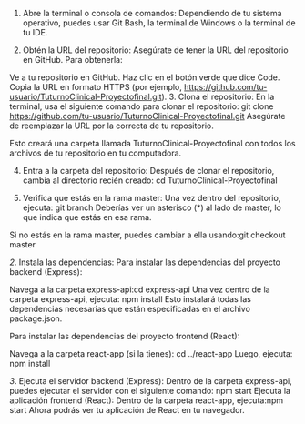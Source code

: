 1. Abre la terminal o consola de comandos:
Dependiendo de tu sistema operativo, puedes usar Git Bash, la terminal de Windows o la terminal de tu IDE.

2. Obtén la URL del repositorio:
Asegúrate de tener la URL del repositorio en GitHub. Para obtenerla:

Ve a tu repositorio en GitHub.
Haz clic en el botón verde que dice Code.
Copia la URL en formato HTTPS (por ejemplo, https://github.com/tu-usuario/TuturnoClinical-Proyectofinal.git).
3. Clona el repositorio:
En la terminal, usa el siguiente comando para clonar el repositorio: git clone https://github.com/tu-usuario/TuturnoClinical-Proyectofinal.git
Asegúrate de reemplazar la URL por la correcta de tu repositorio.

Esto creará una carpeta llamada TuturnoClinical-Proyectofinal con todos los archivos de tu repositorio en tu computadora.

4. Entra a la carpeta del repositorio:
Después de clonar el repositorio, cambia al directorio recién creado: cd TuturnoClinical-Proyectofinal

6. Verifica que estás en la rama master:
Una vez dentro del repositorio, ejecuta:
git branch
Deberías ver un asterisco (*) al lado de master, lo que indica que estás en esa rama.

Si no estás en la rama master, puedes cambiar a ella usando:git checkout master

*2*. Instala las dependencias:
Para instalar las dependencias del proyecto backend (Express):

Navega a la carpeta express-api:cd express-api
Una vez dentro de la carpeta express-api, ejecuta:
npm install
Esto instalará todas las dependencias necesarias que están especificadas en el archivo package.json.

Para instalar las dependencias del proyecto frontend (React):

Navega a la carpeta react-app (si la tienes):
cd ../react-app
Luego, ejecuta:
npm install

*3*. Ejecuta el servidor backend (Express):
Dentro de la carpeta express-api, puedes ejecutar el servidor con el siguiente comando:
npm start
Ejecuta la aplicación frontend (React):
Dentro de la carpeta react-app, ejecuta:npm start
Ahora podrás ver tu aplicación de React en tu navegador.







